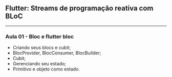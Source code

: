 ## Flutter: Streams de programação reativa com BLoC

---

### Aula 01 - Bloc e flutter bloc

- Criando seus blocs e cubit;
- BlocProvider, BlocConsumer, BlocBuilder;
- Cubit;
- Gerenciando seu estado;
- Primitivo e objeto como estado.
